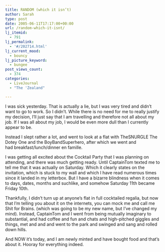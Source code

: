 ```yaml
---
title: RANDOM (which it isn’t)
author: Sarah
type: post
date: 2005-06-11T17:17:00+00:00
url: /random-which-it-isnt/
lj_itemid:
  - 791
lj_permalink:
  - '#/202714.html'
lj_current_mood:
  - bouncy
lj_picture_keyword:
  - bungee
post_views_count:
  - 374
categories:
  - LiveJournal
  - "The 'Zealand"

---
```

I was sick yesterday. That is actually a lie, but I was very tired and didn&#8217;t want to go to work. So I didn&#8217;t. While there is no need for me to really justify my decision, I&#8217;ll just say that I am travelling and therefore not all about my job. If I was all about my job, I would be even more dull than I currently appear to be.
  
Instead I slept rather a lot, and went to look at a flat with TheSNURGLE The Dotey One and the BoyBandSuperhero, after which we went and had breakfast/lunch/dinner en famille.

I was getting all excited about the Cocktail Party that I was planning on attending, and there was much getting ready. Until CaptainTom texted me to tell me that it was actually on Saturday. Which it clearly states on the invitation, which is stuck to my wall and which I have read numerous times since it landed in my letterbox. But I have a bizarre blindness when it comes to days, dates, months and suchlike, and somehow Saturday 11th became Friday 10th.
  
Thankfully, I didn&#8217;t turn up at anyone&#8217;s flat in full cocktailed regalia, but now that I&#8217;m telling you about it on the internets, you can mock me and call me Shit for Brains. (which was going to be my new name, but I&#8217;ve changed my mind). Instead, CaptainTom and I went from being mutually imaginary to substantial, and had coffee and fun and chats and high-pitched giggles and things, met and and and went to the park and swinged and sang and rolled down hills.
  
And NOW it&#8217;s today, and I am newly minted and have bought food and that&#8217;s about it. Hooray for everything indeed.